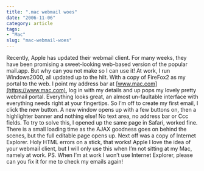 ```yaml
---
title: ".mac webmail woes"
date: "2006-11-06"
category: article
tags:
- "Mac"
slug: "mac-webmail-woes"
---
```


Recently, Apple has updated their webmail client. For many weeks, they have been promising a sweet-looking web-based version of the popular mail.app. But why can you not make so I can use it! At work, I run Windows2000, all updated up to the hilt. With a copy of FireFox2 as my portal to the web. I point my address bar at [www.mac.com](https://www.mac.com), log in with my details and up pops my lovely pretty webmail portal. Everything looks great, an almost un-faultable interface with everything needs right at your fingertips. So I’m off to create my first email, I click the new button. A new window opens up with a few buttons on, then a highlighter banner and nothing else! No text area, no address bar or Ccc fields. To try to solve this, I opened up the same page in Safari, worked fine. There is a small loading time as the AJAX goodness goes on behind the scenes, but the full editable page opens up. Next off was a copy of Internet Explorer. Holy HTML errors on a stick, that works! Apple I love the idea of your webmail client, but I will only use this when I’m not sitting at my Mac, namely at work. PS. When I’m at work I won’t use Internet Explorer, please can you fix it for me to check my emails again!

